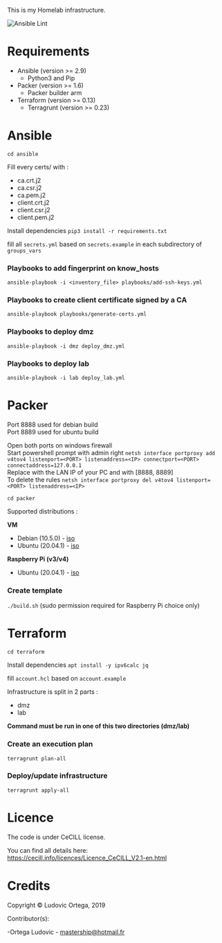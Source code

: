 This is my Homelab infrastructure.

![Ansible Lint](https://github.com/M0NsTeRRR/Homelab-infra/workflows/Ansible%20Lint/badge.svg)

# Requirements

- Ansible (version >= 2.9)
	- Python3 and Pip
- Packer (version >= 1.6)
    - Packer builder arm
- Terraform (version >= 0.13)
	- Terragrunt (version >= 0.23)

# Ansible
`cd ansible`  

Fill every certs/<folder> with :
- ca.crt.j2
- ca.csr.j2
- ca.pem.j2
- client.crt.j2
- client.csr.j2
- client.pem.j2

Install dependencies `pip3 install -r requirements.txt`

fill all `secrets.yml` based on `secrets.example` in each subdirectory of `groups_vars`

### Playbooks to add fingerprint on know_hosts
`ansible-playbook -i <inventory_file> playbooks/add-ssh-keys.yml`  

### Playbooks to create client certificate signed by a CA
`ansible-playbook playbooks/generate-certs.yml`

### Playbooks to deploy dmz
`ansible-playbook -i dmz deploy_dmz.yml`

### Playbooks to deploy lab
`ansible-playbook -i lab deploy_lab.yml`

# Packer
Port 8888 used for debian build  
Port 8889 used for ubuntu build  

Open both ports on windows firewall  
Start powershell prompt with admin right `netsh interface portproxy add v4tov4 listenport=<PORT> listenaddress=<IP> connectport=<PORT> connectaddress=127.0.0.1`  
Replace <IP> with the LAN IP of your PC and <PORT> with [8888, 8889]  
To delete the rules `netsh interface portproxy del v4tov4 listenport=<PORT> listenaddress=<IP>`

`cd packer`

Supported distributions :

**VM**
- Debian (10.5.0) - [iso](https://cdimage.debian.org/debian-cd/current/amd64/iso-cd/debian-10.5.0-amd64-netinst.iso)
- Ubuntu (20.04.1) - [iso](http://cdimage.ubuntu.com/ubuntu-legacy-server/releases/20.04.1/release/ubuntu-20.04-legacy-server-amd64.iso)

**Raspberry Pi (v3/v4)**
- Ubuntu (20.04.1) - [iso](https://cdimage.ubuntu.com/releases/20.04.1/release/ubuntu-20.04.1-preinstalled-server-arm64+raspi.img.xz)

### Create template
`./build.sh` (sudo permission required for Raspberry Pi choice only)

# Terraform
`cd terraform`  

Install dependencies `apt install -y ipv6calc jq`

fill `account.hcl` based on `account.example`

Infrastructure is split in 2 parts :  
- dmz
- lab

**Command must be run in one of this two directories (dmz/lab)**

### Create an execution plan
`terragrunt plan-all`

### Deploy/update infrastructure
`terragrunt apply-all`

# Licence

The code is under CeCILL license.

You can find all details here: https://cecill.info/licences/Licence_CeCILL_V2.1-en.html

# Credits

Copyright © Ludovic Ortega, 2019

Contributor(s):

-Ortega Ludovic - mastership@hotmail.fr